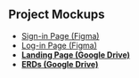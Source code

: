 

## Project Mockups

- [Sign-in Page (Figma)](https://www.figma.com/design/v2Dj4PXLH0J3ceuNyQ0TWB/Project-2-SE?node-id=0-1&node-type=canvas&t=K65NbxrXxO6begqf-0)
- [Log-in Page (Figma)](https://www.figma.com/design/v2Dj4PXLH0J3ceuNyQ0TWB/Project-2-SE?node-id=8-99&node-type=canvas&t=K65NbxrXxO6begqf-0)
- **[Landing Page (Google Drive)](https://drive.google.com/file/d/1VNT4oyaubNeow9Iifuhjx4zrE5pwJ31n/view?usp=drive_link)**
- **[ERDs (Google Drive)](https://drive.google.com/file/d/1tt0i0Q31NZZ13HxDUhtGF7K2u4TVVnip/view?usp=drive_link)**  
 
 

